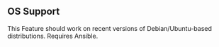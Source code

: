

## OS Support

This Feature should work on recent versions of Debian/Ubuntu-based distributions. Requires Ansible.

